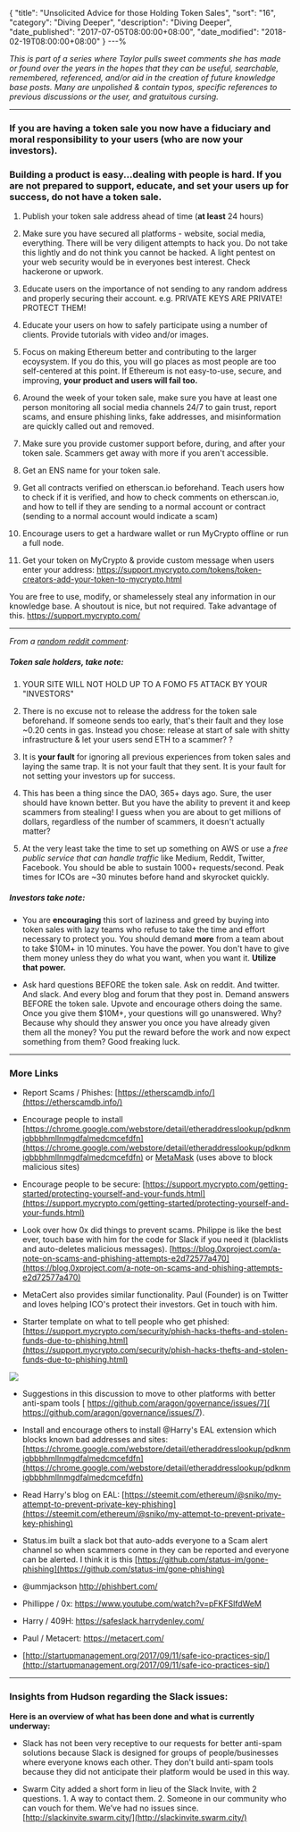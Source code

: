 {
 "title": "Unsolicited Advice for those Holding Token Sales",
 "sort": "16",
 "category": "Diving Deeper",
 "description": "Diving Deeper",
 "date_published": "2017-07-05T08:00:00+08:00",
 "date_modified": "2018-02-19T08:00:00+08:00"
}
---%


*This is part of a series where Taylor pulls sweet comments she has made or found over the years in the hopes that they can be useful, searchable, remembered, referenced, and/or aid in the creation of future knowledge base posts. Many are unpolished & contain typos, specific references to previous discussions or the user, and gratuitous cursing.*

---

### If you are having a token sale you now have a fiduciary and moral responsibility to your users (who are now your investors).

### Building a product is easy...dealing with people is hard. If you are not prepared to support, educate, and set your users up for success, do not have a token sale.

1. Publish your token sale address ahead of time (**at least** 24 hours)

2. Make sure you have secured all platforms - website, social media, everything. There will be very diligent attempts to hack you. Do not take this lightly and do not think you  cannot be hacked. A light pentest on your web security would be in everyones best interest. Check hackerone or upwork.

3. Educate users on the importance of not sending to any random address and properly securing their account. e.g. PRIVATE KEYS ARE PRIVATE! PROTECT THEM!

4. Educate your users on how to safely participate using a number of clients. Provide tutorials with video and/or images.

5. Focus on making Ethereum better and contributing to the larger ecoysystem. If you do this, you will go places as most people are too self-centered at this point. If Ethereum is not easy-to-use, secure, and improving, **your product and users will fail too.**

6. Around the week of your token sale, make sure you have at least one person monitoring all social media channels 24/7 to gain trust, report scams, and ensure phishing links, fake addresses, and misinformation are quickly called out and removed.

7. Make sure you provide customer support before, during, and after your token sale. Scammers get away with more if you aren't accessible.

8. Get an ENS name for your token sale.

10. Get all contracts verified on etherscan.io beforehand. Teach users how to check if it is verified, and how to check comments on etherscan.io, and how to tell if they are sending to a normal account or contract (sending to a normal account would indicate a scam)

11. Encourage users to get a hardware wallet or run MyCrypto offline or run a full node.

12. Get your token on MyCrypto & provide custom message when users enter your address: https://support.mycrypto.com/tokens/token-creators-add-your-token-to-mycrypto.html

You are free to use, modify, or shamelessely steal any information in our knowledge base. A shoutout is nice, but not required. Take advantage of this. https://support.mycrypto.com/

---

*From a [random reddit comment](https://www.reddit.com/r/ethtrader/comments/6c4np8/psa_another_8_eth_gone_to_a_scammer_during_storj/dhrybvx/):*

##### Token sale holders, take note:

1. YOUR SITE WILL NOT HOLD UP TO A FOMO F5 ATTACK BY YOUR "INVESTORS"

2. There is no excuse not to release the address for the token sale beforehand. If someone sends too early, that's their fault and they lose ~0.20 cents in gas. Instead you chose: release at start of sale with shitty infrastructure & let your users send ETH to a scammer? ?

3. It is **your fault** for ignoring all previous experiences from token sales and laying the same trap. It is not your fault that they sent. It is your fault for not setting your investors up for success.

4. This has been a thing since the DAO, 365+ days ago. Sure, the user should have known better. But you have the ability to prevent it and keep scammers from stealing! I guess when you are about to get millions of dollars, regardless of the number of scammers, it doesn't actually matter?

5. At the very least take the time to set up something on AWS or use a *free public service that can handle traffic* like Medium, Reddit, Twitter, Facebook. You should be able to sustain 1000+ requests/second. Peak times for ICOs are ~30 minutes before hand and skyrocket quickly.

##### Investors take note:

- You are **encouraging** this sort of laziness and greed by buying into token sales with lazy teams who refuse to take the time and effort necessary to protect you. You should demand **more** from a team about to take $10M+ in 10 minutes. You have the power. You don't have to give them money unless they do what you want, when you want it. **Utilize that power.**

- Ask hard questions BEFORE the token sale. Ask on reddit. And twitter. And slack. And every blog and forum that they post in. Demand answers BEFORE the token sale. Upvote and encourage others doing the same. Once you give them $10M+, your questions will go unanswered. Why? Because why should they answer you once you have already given them all the money? You put the reward before the work and now expect something from them? Good freaking luck.


---

### More Links

- Report Scams / Phishes: [https://etherscamdb.info/](https://etherscamdb.info/)

- Encourage people to install [https://chrome.google.com/webstore/detail/etheraddresslookup/pdknmigbbbhmllnmgdfalmedcmcefdfn](https://chrome.google.com/webstore/detail/etheraddresslookup/pdknmigbbbhmllnmgdfalmedcmcefdfn) or [MetaMask](https://chrome.google.com/webstore/detail/metamask/nkbihfbeogaeaoehlefnkodbefgpgknn) (uses above to block malicious sites)

- Encourage people to be secure: [https://support.mycrypto.com/getting-started/protecting-yourself-and-your-funds.html](https://support.mycrypto.com/getting-started/protecting-yourself-and-your-funds.html)

- Look over how 0x did things to prevent scams. Philippe is like the best ever, touch base with him for the code for Slack if you need it (blacklists and auto-deletes malicious messages). [https://blog.0xproject.com/a-note-on-scams-and-phishing-attempts-e2d72577a470](https://blog.0xproject.com/a-note-on-scams-and-phishing-attempts-e2d72577a470)

- MetaCert also provides similar functionality. Paul (Founder) is on Twitter and loves helping ICO's protect their investors. Get in touch with him.

- Starter template on  what to tell people who get phished: [https://support.mycrypto.com/security/phish-hacks-thefts-and-stolen-funds-due-to-phishing.html](https://support.mycrypto.com/security/phish-hacks-thefts-and-stolen-funds-due-to-phishing.html)

![](../images/best-of/unsolicited-advice.png)


- Suggestions in this discussion to move to other platforms with better anti-spam tools
[ https://github.com/aragon/governance/issues/7]( https://github.com/aragon/governance/issues/7).

- Install and encourage others to install @Harry's EAL extension which blocks known bad addresses and sites:
 [https://chrome.google.com/webstore/detail/etheraddresslookup/pdknmigbbbhmllnmgdfalmedcmcefdfn](https://chrome.google.com/webstore/detail/etheraddresslookup/pdknmigbbbhmllnmgdfalmedcmcefdfn)

- Read Harry's blog on EAL: [https://steemit.com/ethereum/@sniko/my-attempt-to-prevent-private-key-phishing](https://steemit.com/ethereum/@sniko/my-attempt-to-prevent-private-key-phishing)

- Status.im built a slack bot that auto-adds everyone to a Scam alert channel so when scammers come in they can be reported and everyone can be alerted. I think it is this [https://github.com/status-im/gone-phishing](https://github.com/status-im/gone-phishing)

- @ummjackson http://phishbert.com/

- Phillippe / 0x: https://www.youtube.com/watch?v=pFKFSlfdWeM

- Harry / 409H: https://safeslack.harrydenley.com/

- Paul / Metacert: https://metacert.com/

- [http://startupmanagement.org/2017/09/11/safe-ico-practices-sip/](http://startupmanagement.org/2017/09/11/safe-ico-practices-sip/)

---

### Insights from Hudson regarding the Slack issues:

**Here is an overview of what has been done and what is currently underway:**

- Slack has not been very receptive to our requests for better anti-spam solutions because Slack is designed for groups of people/businesses where everyone knows each other. They don't build anti-spam tools because they did not anticipate their platform would be used in this way.

- Swarm City added a short form in lieu of the Slack Invite, with 2 questions. 1. A way to contact them. 2. Someone in our community who can vouch for them. We’ve had no issues since. [http://slackinvite.swarm.city/](http://slackinvite.swarm.city/)



